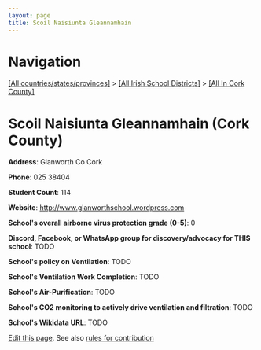 ```yaml
---
layout: page
title: Scoil Naisiunta Gleannamhain
---
```

# Navigation

[[All countries/states/provinces]](../../..) > [[All Irish School Districts]](../..) > [[All In Cork County]](..)

# Scoil Naisiunta Gleannamhain (Cork County)

**Address**: Glanworth Co Cork

**Phone**: 025 38404

**Student Count**: 114

**Website**: <http://www.glanworthschool.wordpress.com>

**School's overall airborne virus protection grade (0-5)**: 0

**Discord, Facebook, or WhatsApp group for discovery/advocacy for THIS school**: TODO

**School's policy on Ventilation**: TODO

**School's Ventilation Work Completion**: TODO

**School's Air-Purification**: TODO

**School's CO2 monitoring to actively drive ventilation and filtration**: TODO

**School's Wikidata URL**: TODO


[Edit this page](https://github.com/ventilate-schools/Ireland/edit/main/./Cork_County/Scoil_Naisiunta_Gleannamhain.md). See also [rules for contribution](../../../contribution-rules/)